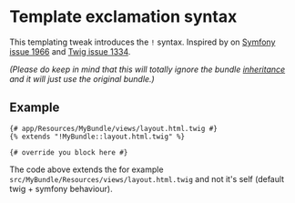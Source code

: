 Template exclamation syntax
=============
This templating tweak introduces the `!` syntax. 
Inspired by on [Symfony issue 1966](https://github.com/symfony/symfony/issues/1966) and [Twig issue 1334](https://github.com/fabpot/Twig/issues/1334).

*(Please do keep in mind that this will totally ignore the bundle [inheritance](http://symfony.com/doc/current/cookbook/bundles/inheritance.html) and it will just use the original bundle.)*

Example
-------------
```jinja
{# app/Resources/MyBundle/views/layout.html.twig #}
{% extends "!MyBundle::layout.html.twig" %}

{# override you block here #}
```
The code above extends the for example `src/MyBundle/Resources/views/layout.html.twig` and not it's self (default twig + symfony behaviour).
